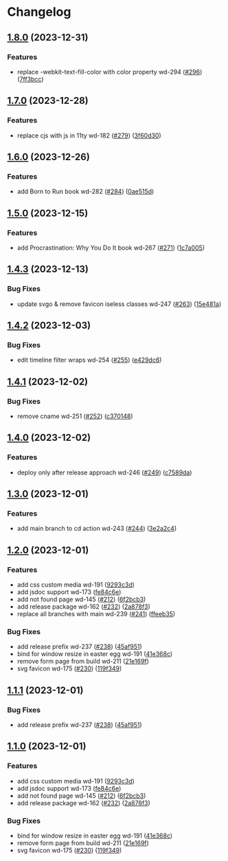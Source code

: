 # Changelog

## [1.8.0](https://github.com/what1s1ove/whatislove.dev/compare/1.7.0...1.8.0) (2023-12-31)


### Features

* replace -webkit-text-fill-color with color property wd-294 ([#296](https://github.com/what1s1ove/whatislove.dev/issues/296)) ([7ff3bcc](https://github.com/what1s1ove/whatislove.dev/commit/7ff3bcc831174b41df16f51b2ce677f79001c194))

## [1.7.0](https://github.com/what1s1ove/whatislove.dev/compare/1.6.0...1.7.0) (2023-12-28)


### Features

* replace cjs with js in 11ty wd-182 ([#279](https://github.com/what1s1ove/whatislove.dev/issues/279)) ([3f60d30](https://github.com/what1s1ove/whatislove.dev/commit/3f60d30aeb353a687d4df22d9f0bb82313446f76))

## [1.6.0](https://github.com/what1s1ove/whatislove.dev/compare/1.5.0...1.6.0) (2023-12-26)


### Features

* add Born to Run book wd-282 ([#284](https://github.com/what1s1ove/whatislove.dev/issues/284)) ([0ae515d](https://github.com/what1s1ove/whatislove.dev/commit/0ae515dffff4d185a689ae479350c56f1f852d9f))

## [1.5.0](https://github.com/what1s1ove/whatislove.dev/compare/1.4.3...1.5.0) (2023-12-15)


### Features

* add Procrastination: Why You Do It  book wd-267 ([#271](https://github.com/what1s1ove/whatislove.dev/issues/271)) ([1c7a005](https://github.com/what1s1ove/whatislove.dev/commit/1c7a00506c247569fb80bacd177ebbf9f226fa90))

## [1.4.3](https://github.com/what1s1ove/whatislove.dev/compare/1.4.2...1.4.3) (2023-12-13)


### Bug Fixes

* update svgo & remove favicon iseless classes wd-247 ([#263](https://github.com/what1s1ove/whatislove.dev/issues/263)) ([15e481a](https://github.com/what1s1ove/whatislove.dev/commit/15e481aa2c59f54c0ff05be2775770d0889319b7))

## [1.4.2](https://github.com/what1s1ove/whatislove.dev/compare/1.4.1...1.4.2) (2023-12-03)


### Bug Fixes

* edit timeline filter wraps wd-254 ([#255](https://github.com/what1s1ove/whatislove.dev/issues/255)) ([e429dc6](https://github.com/what1s1ove/whatislove.dev/commit/e429dc6d66bc73a1f223631cdc14d8c8f6543181))

## [1.4.1](https://github.com/what1s1ove/whatislove.dev/compare/1.4.0...1.4.1) (2023-12-02)


### Bug Fixes

* remove cname wd-251 ([#252](https://github.com/what1s1ove/whatislove.dev/issues/252)) ([c370148](https://github.com/what1s1ove/whatislove.dev/commit/c3701482d2d5a03d875a9ea26cf3254c83bd4d12))

## [1.4.0](https://github.com/what1s1ove/whatislove.dev/compare/1.3.0...1.4.0) (2023-12-02)


### Features

* deploy only after release approach wd-246 ([#249](https://github.com/what1s1ove/whatislove.dev/issues/249)) ([c7589da](https://github.com/what1s1ove/whatislove.dev/commit/c7589dadae727a7ceb6dc3fef63e02d6c3fc0e41))

## [1.3.0](https://github.com/what1s1ove/whatislove.dev/compare/1.2.0...1.3.0) (2023-12-01)


### Features

* add main branch to cd action wd-243 ([#244](https://github.com/what1s1ove/whatislove.dev/issues/244)) ([3e2a2c4](https://github.com/what1s1ove/whatislove.dev/commit/3e2a2c44c360cb2c5387f3a63b3fc768004017a0))

## [1.2.0](https://github.com/what1s1ove/whatislove.dev/compare/whatislove.dev-v1.1.1...whatislove.dev-1.2.0) (2023-12-01)


### Features

* add css custom media wd-191 ([9293c3d](https://github.com/what1s1ove/whatislove.dev/commit/9293c3d2d0af28ce2dd07801f9e6522db3fba94d))
* add jsdoc support wd-173 ([fe84c6e](https://github.com/what1s1ove/whatislove.dev/commit/fe84c6e5be5b8e34cb41a8388fe729bfe1b2d02f))
* add not found page wd-145 ([#212](https://github.com/what1s1ove/whatislove.dev/issues/212)) ([6f2bcb3](https://github.com/what1s1ove/whatislove.dev/commit/6f2bcb3e29e10089f416864d9cc9e14631ea6cf9))
* add release package wd-162 ([#232](https://github.com/what1s1ove/whatislove.dev/issues/232)) ([2a878f3](https://github.com/what1s1ove/whatislove.dev/commit/2a878f3b108097a18ea725aa22b9b61a7fff4db8))
* replace all branches with main wd-239 ([#241](https://github.com/what1s1ove/whatislove.dev/issues/241)) ([ffeeb35](https://github.com/what1s1ove/whatislove.dev/commit/ffeeb35f9d516ab88796c3ce797cf873bee6c686))


### Bug Fixes

* add release prefix wd-237 ([#238](https://github.com/what1s1ove/whatislove.dev/issues/238)) ([45af951](https://github.com/what1s1ove/whatislove.dev/commit/45af951ccc0b177badd4c4234d6f0b6efc10c326))
* bind for window resize in easter egg wd-191 ([41e368c](https://github.com/what1s1ove/whatislove.dev/commit/41e368c03f4b6f0c2b5f4d91dd4fefebd490c190))
* remove form page from build wd-211 ([21e169f](https://github.com/what1s1ove/whatislove.dev/commit/21e169f6346e5084fbf61f3534132f2be3d08adb))
* svg favicon wd-175 ([#230](https://github.com/what1s1ove/whatislove.dev/issues/230)) ([119f349](https://github.com/what1s1ove/whatislove.dev/commit/119f3496c81d4e7e4ed8a34d9e9e3096230230ab))

## [1.1.1](https://github.com/what1s1ove/whatislove.dev/compare/whatislove.dev-1.1.0...whatislove.dev-1.1.1) (2023-12-01)


### Bug Fixes

* add release prefix wd-237 ([#238](https://github.com/what1s1ove/whatislove.dev/issues/238)) ([45af951](https://github.com/what1s1ove/whatislove.dev/commit/45af951ccc0b177badd4c4234d6f0b6efc10c326))

## [1.1.0](https://github.com/what1s1ove/whatislove.dev/compare/whatislove.dev-v1.0.0...whatislove.dev-1.1.0) (2023-12-01)

### Features

* add css custom media wd-191 ([9293c3d](https://github.com/what1s1ove/whatislove.dev/commit/9293c3d2d0af28ce2dd07801f9e6522db3fba94d))
* add jsdoc support wd-173 ([fe84c6e](https://github.com/what1s1ove/whatislove.dev/commit/fe84c6e5be5b8e34cb41a8388fe729bfe1b2d02f))
* add not found page wd-145 ([#212](https://github.com/what1s1ove/whatislove.dev/issues/212)) ([6f2bcb3](https://github.com/what1s1ove/whatislove.dev/commit/6f2bcb3e29e10089f416864d9cc9e14631ea6cf9))
* add release package wd-162 ([#232](https://github.com/what1s1ove/whatislove.dev/issues/232)) ([2a878f3](https://github.com/what1s1ove/whatislove.dev/commit/2a878f3b108097a18ea725aa22b9b61a7fff4db8))

### Bug Fixes

* bind for window resize in easter egg wd-191 ([41e368c](https://github.com/what1s1ove/whatislove.dev/commit/41e368c03f4b6f0c2b5f4d91dd4fefebd490c190))
* remove form page from build wd-211 ([21e169f](https://github.com/what1s1ove/whatislove.dev/commit/21e169f6346e5084fbf61f3534132f2be3d08adb))
* svg favicon wd-175 ([#230](https://github.com/what1s1ove/whatislove.dev/issues/230)) ([119f349](https://github.com/what1s1ove/whatislove.dev/commit/119f3496c81d4e7e4ed8a34d9e9e3096230230ab))
